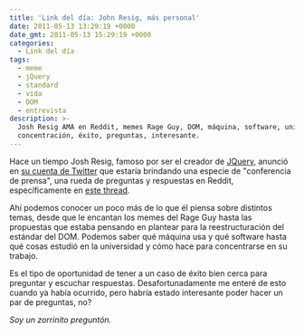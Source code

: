 ```yaml
---
title: 'Link del día: John Resig, más personal'
date: 2011-05-13 13:29:19 +0000
date_gmt: 2011-05-13 15:29:19 +0000
categories:
  - Link del día
tags:
  - meme
  - jQuery
  - standard
  - vida
  - DOM
  - entrevista
description: >-
  Josh Resig AMA en Reddit, memes Rage Guy, DOM, máquina, software, universidad,
  concentración, éxito, preguntas, interesante.
---
```



Hace un tiempo Josh Resig, famoso por ser el creador de [JQuery](http://www.jqueery.com/), anunció en [su cuenta de Twitter](http://twitter.com/#!/jeresig) que estaría brindando una especie de "conferencia de prensa", una rueda de preguntas y respuestas en Reddit, específicamente en [este thread](http://www.reddit.com/r/IAmA/comments/h42ak/i_am_john_resig_creator_of_jquery_ama/).

Ahí podemos conocer un poco más de lo que él piensa sobre distintos temas, desde que le encantan los memes del Rage Guy hasta las propuestas que estaba pensando en plantear para la reestructuración del estándar del DOM. Podemos saber qué máquina usa y qué software hasta qué cosas estudió en la universidad y cómo hace para concentrarse en su trabajo.

Es el tipo de oportunidad de tener a un caso de éxito bien cerca para preguntar y escuchar respuestas. Desafortunadamente me enteré de esto cuando ya había ocurrido, pero habría estado interesante poder hacer un par de preguntas, no?

_Soy un zorrinito preguntón._
